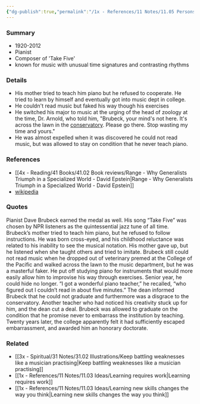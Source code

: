 ```yaml
---
{"dg-publish":true,"permalink":"/1x - References/11 Notes/11.05 Persons/Dave Brubeck/","title":"Dave Brubeck","noteIcon":"","created":"2024-02-04T14:43:38.874+03:00","updated":"2024-02-14T20:18:18.920+03:00"}
---
```



### Summary
- 1920-2012
- Pianist
- Composer of 'Take Five'
- known for music with unusual time signatures and contrasting rhythms

### Details
- His mother tried to teach him piano but he refused to cooperate. He tried to learn by himself and eventually got into music dept in college. 
- He couldn't read music but faked his way though his exercises
- He switched his major to music at the urging of the head of zoology at the time, Dr. Arnold, who told him, "Brubeck, your mind's not here. It's across the lawn in the [conservatory](https://en.wikipedia.org/wiki/Conservatory_of_Music,_University_of_the_Pacific "Conservatory of Music, University of the Pacific"). Please go there. Stop wasting my time and yours."
- He was almost expelled when it was discovered he could not read music, but was allowed to stay on condition that he never teach piano.

### References
- [[4x - Reading/41 Books/41.02 Book reviews/Range - Why Generalists Triumph in a Specialized World - David Epstein\|Range - Why Generalists Triumph in a Specialized World - David Epstein]]
- [wikipedia](https://en.wikipedia.org/wiki/Dave_Brubeck)

### Quotes
Pianist Dave Brubeck earned the medal as well. His song “Take Five” was chosen by NPR listeners as the quintessential jazz tune of all time. Brubeck’s mother tried to teach him piano, but he refused to follow instructions. He was born cross-eyed, and his childhood reluctance was related to his inability to see the musical notation. His mother gave up, but he listened when she taught others and tried to imitate. Brubeck still could not read music when he dropped out of veterinary premed at the College of the Pacific and walked across the lawn to the music department, but he was a masterful faker. He put off studying piano for instruments that would more easily allow him to improvise his way through exercises. Senior year, he could hide no longer. “I got a wonderful piano teacher,” he recalled, “who figured out I couldn’t read in about five minutes.” The dean informed Brubeck that he could not graduate and furthermore was a disgrace to the conservatory. Another teacher who had noticed his creativity stuck up for him, and the dean cut a deal. Brubeck was allowed to graduate on the condition that he promise never to embarrass the institution by teaching. Twenty years later, the college apparently felt it had sufficiently escaped embarrassment, and awarded him an honorary doctorate.

### Related
- [[3x - Spiritual/31 Notes/31.02 Illustrations/Keep battling weaknesses like a musician practising\|Keep battling weaknesses like a musician practising]]
- [[1x - References/11 Notes/11.03 Ideas/Learning requires work\|Learning requires work]]
- [[1x - References/11 Notes/11.03 Ideas/Learning new skills changes the way you think\|Learning new skills changes the way you think]]